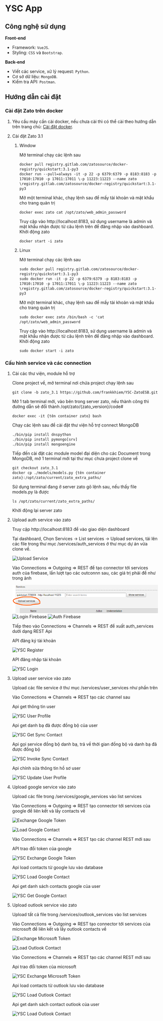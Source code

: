 # YSC App
## Công nghệ sử dụng
**Front-end**
- Framework: `VueJS`.
- Styling: `CSS` và `Bootstrap`.

**Back-end**
- Viết các service, xử lý request: `Python`.
- Cơ sở dữ liệu: `MongoDB`.
- Kiểm tra API: `Postman`.

## Hướng dẫn cài đặt
### Cài đặt Zato trên docker
1. Yêu cầu máy cần cài docker, nếu chưa cài thì có thể cài theo hướng dẫn trên trang chủ: [Cài đặt docker](https://docs.docker.com/engine/install/).

2. Cài đặt Zato 3.1

    1. Window
    
        Mở terminal chạy các lệnh sau 
        ```
        docker pull registry.gitlab.com/zatosource/docker-registry/quickstart:3.1-py3
        docker run --pull=always -it -p 22 -p 6379:6379 -p 8183:8183 -p 17010:17010 -p 17011:17011 \-p 11223:11223 --name zato \registry.gitlab.com/zatosource/docker-registry/quickstart:3.1-py3
        ```
        Mở một terminal khác, chạy lệnh sau để mấy tài khoản và mật khẩu cho trang quản trị
        ```
        docker exec zato cat /opt/zato/web_admin_password
        ```
        Truy cập vào http://localhost:8183, sử dụng username là admin và mật khẩu nhận được từ câu lệnh trên để đăng nhập vào dashboard.
        Khởi động zato
        ```
        docker start -i zato
        ```
    2. Linux
        
        Mở terminal chạy các lệnh sau
        ```
        sudo docker pull registry.gitlab.com/zatosource/docker-registry/quickstart:3.1-py3
        sudo docker run -it -p 22 -p 6379:6379 -p 8183:8183 -p 17010:17010 -p 17011:17011 \-p 11223:11223 --name zato \registry.gitlab.com/zatosource/docker-registry/quickstart:3.1-py3
        ```
        Mở một terminal khác, chạy lệnh sau để mấy tài khoản và mật khẩu cho trang quản trị
        ```
        sudo docker exec zato /bin/bash -c 'cat /opt/zato/web_admin_password
        ```
        Truy cập vào http://localhost:8183, sử dụng username là admin và mật khẩu nhận được từ câu lệnh trên để đăng nhập vào dashboard.
        Khởi động zato
        ```
        sudo docker start -i zato
        ```
### Cấu hình service và các connection
1. Cài các thư viện, module hỗ trợ

    Clone project về, mở terminal nơi chứa project chạy lệnh sau
    ```
    git clone -b zato_3.1 https://github.com/frankkhiem/YSC-ZatoESB.git
    ```
    
    Mở 1 tab terminal mới, vào bên trong server zato, nếu thành công thì đường dẫn sẽ đổi thành /opt/zato/{zato_version}/code#
    ```
    docker exec -it {tên container zato} bash
    ```
    Chạy các lệnh sau để cài đặt thư viện hỗ trợ connect MongoDB
    ```
    ./bin/pip install dnspython
    ./bin/pip install pymongo[srv]
    ./bin/pip install mongoengine
    ```
    Tiếp đến cài đặt các module model đại diện cho các Document trong MongoDB, mở 1 terminal mới tại thư mục chưa project clone về
    ```
    git checkout zato_3.1
    docker cp ./models/models.py {tên container zato}:/opt/zato/current/zato_extra_paths/
    ```
    Sử dụng terminal đang ở server zato gõ lệnh sau, nếu thấy file models.py là được 
    ```
    ls /opt/zato/current/zato_extra_paths/
    ```
    Khởi động lại server zato
2. Upload auth service vào zato 

    Truy cập http://localhost:8183 để vào giao diện dashboard
    
    Tại dashboard, Chọn Services -> List services -> Upload services, tải lên các file trong thư mục /services/auth_services ở thư mục dự án vừa clone về.
    
    ![Upload Service](https://drive.google.com/uc?export=view&id=1o_ZWa1Cx1hBNbTVKAsaQj8trmICbREH_)
    
    Vào Connections => Outgoing => REST để tạo connector tới services auth của firebase, lần lượt tạo các outconnn sau, các giá trị phải để như trong ảnh
    
    ![Sign Up Firebase](./demo/UploadSevice/upload_service.png)
    ![Login Firebase](https://drive.google.com/uc?export=view&id=1KKc4g-1ZGReFKvYJ9tLf-VlXA5_OkwYc)
    ![Auth Firebase](https://drive.google.com/uc?export=view&id=1p-7CJ1Y0756GqeX2nYUJdV8ZhyEWFWCE)
    
    Tiếp theo vào Connections => Channels => REST để xuất auth_services dưới dạng REST Api
    
    API đăng ký tài khoản
    
    ![YSC Register](https://drive.google.com/uc?export=view&id=1oV10z-3TWNKplFs-E6kWHVrlofM6rzRy)
    
    API đăng nhập tài khoản
    
    ![YSC Login](https://drive.google.com/uc?export=view&id=1GaEWNL37-P7h00YmzD7lJ8FAjZD6ZFIc)
    
3. Upload user service vào zato

    Upload các file service ở thư mục /services/user_services như phần trên
    
    Vào Connections => Channels => REST tạo các channel sau 
    
    Api get thông tin user
    
    ![YSC User Profile](https://drive.google.com/uc?export=view&id=1YENL1cCE-lAtHsR-Q5nO8E71mVRdI2Xd)
    
    Api get danh bạ đã được đồng bộ của user
    
    ![YSC Get Sync Contact](https://drive.google.com/uc?export=view&id=1EQhKKxZe1WIU4ABl3NBTtOfxAflksR5A)
    
    Api gọi service đồng bộ danh bạ, trả về thời gian đồng bộ và danh bạ đã được đồng bộ
    
    ![YSC Invoke Sync Contact](https://drive.google.com/uc?export=view&id=1SDFVSkPheraS0nMevPXwb2DvPy72BUhU)
    
    Api chỉnh sửa thông tin hồ sơ user
    
    ![YSC Update User Profile](https://drive.google.com/uc?export=view&id=1FYx8oyGO_1ir38gdWjmulR0LzjFa2Q9U)

4. Upload google service vào zato

    Upload các file trong /services/google_services vào list services
    
    Vào Connections => Outgoing => REST tạo connector tới services của google để liên kết và lấy contacts về
    
    ![Exchange Google Token](https://drive.google.com/uc?export=view&id=1e1lV8I9U0k_MNZ4t00YqLaSjrqbO1-X9)
    
    ![Load Google Contact](https://drive.google.com/uc?export=view&id=1evb_nANbFKk4BlQC54fXomb2UdfYPFI0)
    
    Vào Connections => Channels => REST tạo các channel REST mới sau 
    
    API trao đổi token của google
    
    ![YSC Exchange Google Token](https://drive.google.com/uc?export=view&id=14qxf8WozC4NHpOARJhofSy-klLiJI2j0)
    
    Api load contacts từ google lưu vào database
    
    ![YSC Load Google Contact](https://drive.google.com/uc?export=view&id=1tld0HAecyQY3vt6JdeVJUzIxY_mwKpy1)
    
    Api get danh sách contacts google của user
    
    ![YSC Get Google Contact](https://drive.google.com/uc?export=view&id=1iKgc3aTOv-Na9n1hd6RhDfvnf8wu5FlK)
    
5. Upload outlook service vào zato
    
    Upload tất cả file trong /services/outlook_services vào list services
    
    Vào Connections => Outgoing => REST tạo connector tới services của microsoft để liên kết và lấy outlook contacts về
    
    ![Exchange Microsoft Token](https://drive.google.com/uc?export=view&id=10SyTzRGD2wuFFK9r4xD7vz5zKKmWXdY1)
    
    ![Load Outlook Contact](https://drive.google.com/uc?export=view&id=1mgAlMR5JEiKlBIvZsTd4wVolQ17O8uHd)
    
    Vào Connections => Channels => REST tạo các channel REST mới sau
    
    Api trao đổi token của microsoft
    
    ![YSC Exchange Microsoft Token](https://drive.google.com/uc?export=view&id=1dMhkWlR2v8nVGUv8aTEezm7jC6iaQ9js)
    
    Api load contacts từ outlook lưu vào database
    
    ![YSC Load Outlook Contact](https://drive.google.com/uc?export=view&id=1axlGKoEE8HVWn1l9ZxmC47nBNZnpLNQS)
    
    Api get danh sách contact outlook của user
    
    ![YSC Load Outlook Contact](https://drive.google.com/uc?export=view&id=1Brp8SePo5QlgNmyoT120aJVmNLIMpKfZ)
    
    
    
    
    
    
    
    
    
        
        
        
        
        
        
        
        
        
        
        
        
        
        
        
        
        
        
        
        
        
        
        
        
        
        
